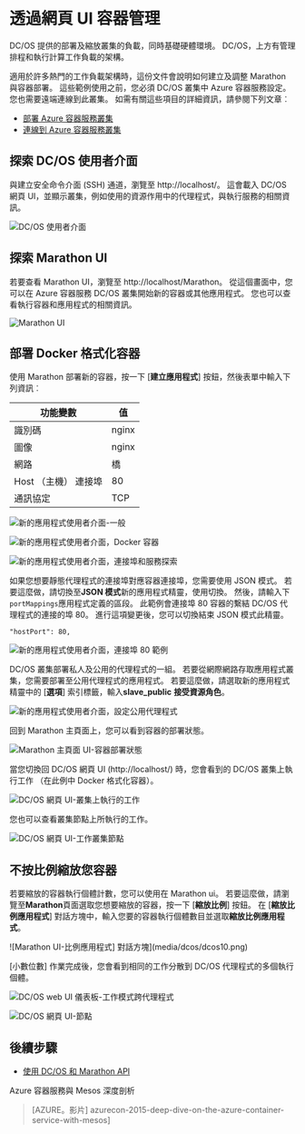 <properties
   pageTitle="透過網頁 UI azure 容器服務容器管理 |Microsoft Azure"
   description="使用 Marathon 網頁 UI，容器部署至 Azure 容器服務叢集服務。"
   services="container-service"
   documentationCenter=""
   authors="neilpeterson"
   manager="timlt"
   editor=""
   tags="acs, azure-container-service"
   keywords="Docker，容器，微服務，Mesos、 Azure"/>

<tags
   ms.service="container-service"
   ms.devlang="na"
   ms.topic="get-started-article"
   ms.tgt_pltfrm="na"
   ms.workload="na"
   ms.date="09/19/2016"
   ms.author="timlt"/>

# <a name="container-management-through-the-web-ui"></a>透過網頁 UI 容器管理

DC/OS 提供的部署及縮放叢集的負載，同時基礎硬體環境。 DC/OS，上方有管理排程和執行計算工作負載的架構。

適用於許多熱門的工作負載架構時，這份文件會說明如何建立及調整 Marathon 與容器部署。 這些範例使用之前，您必須 DC/OS 叢集中 Azure 容器服務設定。 您也需要遠端連線到此叢集。 如需有關這些項目的詳細資訊，請參閱下列文章︰

- [部署 Azure 容器服務叢集](container-service-deployment.md)
- [連線到 Azure 容器服務叢集](container-service-connect.md)

## <a name="explore-the-dcos-ui"></a>探索 DC/OS 使用者介面

與建立安全命令介面 (SSH) 通道，瀏覽至 http://localhost/。 這會載入 DC/OS 網頁 UI，並顯示叢集，例如使用的資源作用中的代理程式，與執行服務的相關資訊。

![DC/OS 使用者介面](media/dcos/dcos2.png)

## <a name="explore-the-marathon-ui"></a>探索 Marathon UI

若要查看 Marathon UI，瀏覽至 http://localhost/Marathon。 從這個畫面中，您可以在 Azure 容器服務 DC/OS 叢集開始新的容器或其他應用程式。 您也可以查看執行容器和應用程式的相關資訊。  

![Marathon UI](media/dcos/dcos3.png)

## <a name="deploy-a-docker-formatted-container"></a>部署 Docker 格式化容器

使用 Marathon 部署新的容器，按一下 [**建立應用程式**] 按鈕，然後表單中輸入下列資訊︰

功能變數           | 值
----------------|-----------
識別碼              | nginx
圖像           | nginx
網路         | 橋
Host （主機） 連接埠       | 80
通訊協定        | TCP

![新的應用程式使用者介面-一般](media/dcos/dcos4.png)

![新的應用程式使用者介面，Docker 容器](media/dcos/dcos5.png)

![新的應用程式使用者介面，連接埠和服務探索](media/dcos/dcos6.png)

如果您想要靜態代理程式的連接埠對應容器連接埠，您需要使用 JSON 模式。 若要這麼做，請切換至**JSON 模式**新的應用程式精靈，使用切換。 然後，請輸入下`portMappings`應用程式定義的區段。 此範例會連接埠 80 容器的繫結 DC/OS 代理程式的連接的埠 80。 進行這項變更後，您可以切換結束 JSON 模式此精靈。

```none
"hostPort": 80,
```

![新的應用程式使用者介面，連接埠 80 範例](media/dcos/dcos13.png)

DC/OS 叢集部署私人及公用的代理程式的一組。 若要從網際網路存取應用程式叢集，您需要部署至公用代理程式的應用程式。 若要這麼做，請選取新的應用程式精靈中的 [**選項**] 索引標籤，輸入**slave_public** **接受資源角色**。

![新的應用程式使用者介面，設定公用代理程式](media/dcos/dcos14.png)

回到 Marathon 主頁面上，您可以看到容器的部署狀態。

![Marathon 主頁面 UI-容器部署狀態](media/dcos/dcos7.png)

當您切換回 DC/OS 網頁 UI (http://localhost/) 時，您會看到的 DC/OS 叢集上執行工作 （在此例中 Docker 格式化容器）。

![DC/OS 網頁 UI-叢集上執行的工作](media/dcos/dcos8.png)

您也可以查看叢集節點上所執行的工作。

![DC/OS 網頁 UI-工作叢集節點](media/dcos/dcos9.png)

## <a name="scale-your-containers"></a>不按比例縮放您容器

若要縮放的容器執行個體計數，您可以使用在 Marathon ui。 若要這麼做，請瀏覽至**Marathon**頁面選取您想要縮放的容器，按一下 [**縮放比例**] 按鈕。 在 [**縮放比例應用程式**] 對話方塊中，輸入您要的容器執行個體數目並選取**縮放比例應用程式**。

![Marathon UI-比例應用程式] 對話方塊](media/dcos/dcos10.png)

[小數位數] 作業完成後，您會看到相同的工作分散到 DC/OS 代理程式的多個執行個體。

![DC/OS web UI 儀表板-工作模式跨代理程式](media/dcos/dcos11.png)

![DC/OS 網頁 UI-節點](media/dcos/dcos12.png)

## <a name="next-steps"></a>後續步驟

- [使用 DC/OS 和 Marathon API](container-service-mesos-marathon-rest.md)

Azure 容器服務與 Mesos 深度剖析

> [AZURE。影片] azurecon-2015-deep-dive-on-the-azure-container-service-with-mesos]
